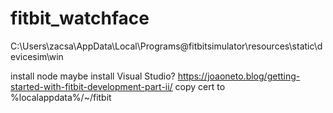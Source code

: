 # fitbit_watchface

C:\Users\zacsa\AppData\Local\Programs\@fitbitsimulator\resources\static\devicesim\win

install node
maybe install Visual Studio?
https://joaoneto.blog/getting-started-with-fitbit-development-part-ii/
copy cert to %localappdata%/~/fitbit